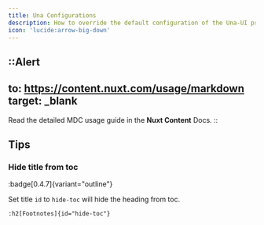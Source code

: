 ```yaml
---
title: Una Configurations
description: How to override the default configuration of the Una-UI preset.
icon: 'lucide:arrow-big-down'
---
```


::Alert
---
to: https://content.nuxt.com/usage/markdown
target: _blank
---
Read the detailed MDC usage guide in the **Nuxt Content** Docs.
::

## Tips

### Hide title from toc
:badge[0.4.7]{variant="outline"}

Set title `id` to `hide-toc` will hide the heading from toc.

```mdc
:h2[Footnotes]{id="hide-toc"}
```
